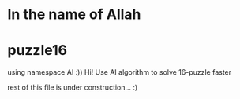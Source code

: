 # In the name of Allah
# puzzle16

using namespace AI :))
Hi!
Use AI algorithm to solve 16-puzzle faster






rest of this file is under construction... :)
